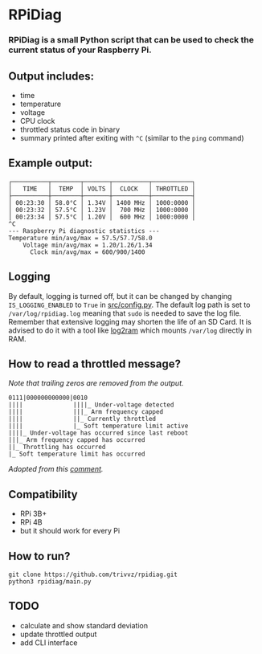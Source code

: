 # RPiDiag

### RPiDiag is a small Python script that can be used to check the current status of your Raspberry Pi.

## Output includes:

- time
- temperature
- voltage
- CPU clock
- throttled status code in binary
- summary printed after exiting with `^C` (similar to the `ping` command)

## Example output:

```
┌──────────┬────────┬───────┬──────────┬───────────┐
│   TIME   │  TEMP  │ VOLTS │  CLOCK   │ THROTTLED │
├──────────┼────────┼───────┼──────────┼───────────┤
│ 00:23:30 │ 58.0°C │ 1.34V │ 1400 MHz │ 1000:0000 │
│ 00:23:32 │ 57.5°C │ 1.23V │  700 MHz │ 1000:0000 │
│ 00:23:34 │ 57.5°C │ 1.20V │  600 MHz │ 1000:0000 │
^C
--- Raspberry Pi diagnostic statistics ---
Temperature min/avg/max = 57.5/57.7/58.0
    Voltage min/avg/max = 1.20/1.26/1.34
      Clock min/avg/max = 600/900/1400
```

## Logging

By default, logging is turned off, but it can be changed by changing `IS_LOGGING_ENABLED` to `True` in [src/config.py](src/config.py).
The default log path is set to `/var/log/rpidiag.log` meaning that `sudo` is needed to save the log file.
Remember that extensive logging may shorten the life of an SD Card.
It is advised to do it with a tool like [log2ram](https://github.com/azlux/log2ram) which mounts `/var/log` directly in RAM.

## How to read a throttled message?

*Note that trailing zeros are removed from the output.*

```
0111|000000000000|0010
||||              ||||_ Under-voltage detected
||||              |||_ Arm frequency capped
||||              ||_ Currently throttled
||||              |_ Soft temperature limit active
||||_ Under-voltage has occurred since last reboot
|||_ Arm frequency capped has occurred
||_ Throttling has occurred
|_ Soft temperature limit has occurred
```
*Adopted from this [comment](https://github.com/raspberrypi/firmware/commit/404dfef3b364b4533f70659eafdcefa3b68cd7ae#commitcomment-31620480).*

## Compatibility

- RPi 3B+
- RPi 4B
- but it should work for every Pi

## How to run?

```
git clone https://github.com/trivvz/rpidiag.git
python3 rpidiag/main.py
```

## TODO

- calculate and show standard deviation
- update throttled output
- add CLI interface
